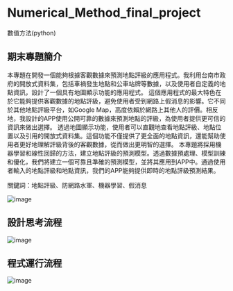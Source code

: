 # Numerical_Method_final_project
數值方法(python)
## 期末專題簡介
本專題在開發一個能夠根據客觀數據來預測地點評級的應用程式。我利用台南市政府的開放式資料集，包括車禍發生地點和公車站牌等數據，以及使用者自定義的地點資訊，設計了一個具有地圖顯示功能的應用程式。
這個應用程式的最大特色在於它能夠提供客觀數據的地點評級，避免使用者受到網路上假消息的影響。它不同於其他地點評級平台，如Google Map，高度依賴於網路上其他人的評價。相反地，我設計的APP使用公開可靠的數據來預測地點的評級，為使用者提供更可信的資訊來做出選擇。
透過地圖顯示功能，使用者可以直觀地查看地點評級、地點位置以及引用的開放式資料集。這個功能不僅提供了更全面的地點資訊，還能幫助使用者更好地理解評級背後的客觀數據，從而做出更明智的選擇。
本專題將採用機器學習和線性回歸的方法，建立地點評級的預測模型。透過數據預處理、模型訓練和優化，我們將建立一個可靠且準確的預測模型，並將其應用到APP中。通過使用者輸入的地點評級和地點資訊，我們的APP能夠提供即時的地點評級預測結果。

關鍵詞：地點評級、防網路水軍、機器學習、假消息

 ![image](https://github.com/rolance110/Numerical_Method_final_project/assets/127593514/06b6dd94-d2ab-4051-aad3-a3c5b06be83a)
 
 ## 設計思考流程
 ![image](https://github.com/rolance110/Numerical_Method_final_project/assets/127593514/76010367-4ff5-456a-830b-e89ae6fb8a12)

 ## 程式運行流程
 ![image](https://github.com/rolance110/Numerical_Method_final_project/assets/127593514/cfa53c9b-a1fa-478c-9353-8c3468719719)





